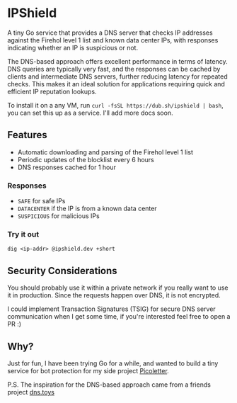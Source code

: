# IPShield

A tiny Go service that provides a DNS server that checks IP addresses against the Firehol level 1 list and known data center IPs, with responses indicating whether an IP is suspicious or not.

The DNS-based approach offers excellent performance in terms of latency. DNS queries are typically very fast, and the responses can be cached by clients and intermediate DNS servers, further reducing latency for repeated checks. This makes it an ideal solution for applications requiring quick and efficient IP reputation lookups.

To install it on a any VM, run `curl -fsSL https://dub.sh/ipshield | bash`, you can set this up as a service. I'll add more docs soon.

## Features

- Automatic downloading and parsing of the Firehol level 1 list
- Periodic updates of the blocklist every 6 hours
- DNS responses cached for 1 hour

### Responses

- `SAFE` for safe IPs
- `DATACENTER` if the IP is from a known data center
- `SUSPICIOUS` for malicious IPs

### Try it out

```
dig <ip-addr> @ipshield.dev +short
```

## Security Considerations

You should probably use it within a private network if you really want to use it in production. Since the requests happen over DNS, it is not encrypted.

I could implement Transaction Signatures (TSIG) for secure DNS server communication when I get some time, if you're interested feel free to open a PR :)

## Why?

Just for fun, I have been trying Go for a while, and wanted to build a tiny service for bot protection for my side project [Picoletter](https://picoletter.com).

P.S. The inspiration for the DNS-based approach came from a friends project [dns.toys](https://www.dns.toys/)
